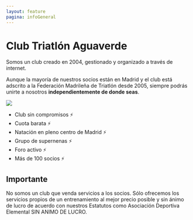 ```yaml
---
layout: feature
pagina: infoGeneral
---
```

# Club Triatlón Aguaverde

Somos un club creado en 2004, gestionado y organizado a través de internet.

Aunque la mayoría de nuestros socios están en Madrid y el club está adscrito a la Federación Madrileña de Triatlón desde 2005, siempre podrás unirte a nosotros **independientemente de donde seas**.

![](/img/triatlon_villa_de_madrid-w480.47bcff08e2c47c487be12ac6e35d9dcc.png)

* Club sin compromisos ⚡️
* Cuota barata ⚡️
* Natación en pleno centro de Madrid ⚡️
* Grupo de supernenas ⚡️
* Foro activo ⚡️
* Más de 100 socios ⚡️

## [](https://aguaverde.org/info#importante)Importante

No somos un club que venda servicios a los socios. Sólo ofrecemos los servicios propios de un entrenamiento al mejor precio posible y sin ánimo de lucro de acuerdo con nuestros Estatutos como Asociación Deportiva Elemental SIN ANIMO DE LUCRO.